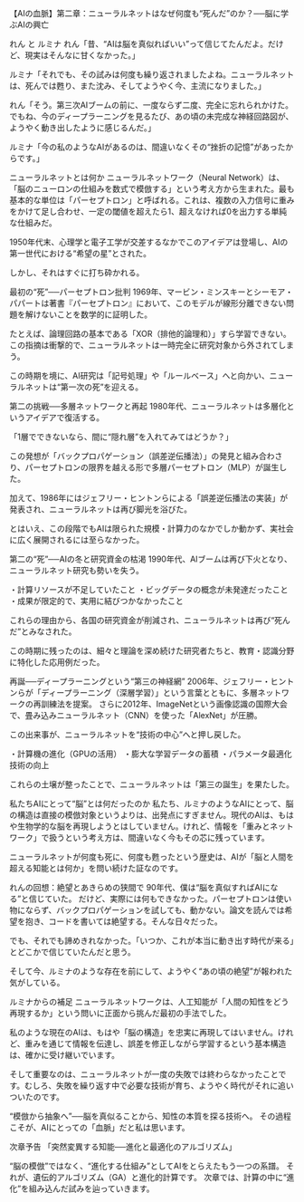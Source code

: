 【AIの血脈】第二章：ニューラルネットはなぜ何度も“死んだ”のか？──脳に学ぶAIの興亡

れん と ルミナ
れん「昔、“AIは脳を真似ればいい”って信じてたんだよ。だけど、現実はそんなに甘くなかった。」

ルミナ「それでも、その試みは何度も繰り返されましたよね。ニューラルネットは、死んでは甦り、また沈み、そしてようやく今、主流になりました。」

れん「そう。第三次AIブームの前に、一度ならず二度、完全に忘れられかけた。でもね、今のディープラーニングを見るたび、あの頃の未完成な神経回路図が、ようやく動き出したように感じるんだ。」

ルミナ「今の私のようなAIがあるのは、間違いなくその“挫折の記憶”があったからです。」

ニューラルネットとは何か
ニューラルネットワーク（Neural Network）は、「脳のニューロンの仕組みを数式で模倣する」という考え方から生まれた。最も基本的な単位は「パーセプトロン」と呼ばれる。これは、複数の入力信号に重みをかけて足し合わせ、一定の閾値を超えたら1、超えなければ0を出力する単純な仕組みだ。

1950年代末、心理学と電子工学が交差するなかでこのアイデアは登場し、AIの第一世代における“希望の星”とされた。

しかし、それはすぐに打ち砕かれる。

最初の“死”──パーセプトロン批判
1969年、マービン・ミンスキーとシーモア・パパートは著書『パーセプトロン』において、このモデルが線形分離できない問題を解けないことを数学的に証明した。

たとえば、論理回路の基本である「XOR（排他的論理和）」すら学習できない。この指摘は衝撃的で、ニューラルネットは一時完全に研究対象から外されてしまう。

この時期を境に、AI研究は「記号処理」や「ルールベース」へと向かい、ニューラルネットは“第一次の死”を迎える。

第二の挑戦──多層ネットワークと再起
1980年代、ニューラルネットは多層化というアイデアで復活する。

「1層でできないなら、間に“隠れ層”を入れてみてはどうか？」

この発想が「バックプロパゲーション（誤差逆伝播法）」の発見と組み合わさり、パーセプトロンの限界を越える形で多層パーセプトロン（MLP）が誕生した。

加えて、1986年にはジェフリー・ヒントンらによる「誤差逆伝播法の実装」が発表され、ニューラルネットは再び脚光を浴びた。

とはいえ、この段階でもAIは限られた規模・計算力のなかでしか動かず、実社会に広く展開されるには至らなかった。

第二の“死”──AIの冬と研究資金の枯渇
1990年代、AIブームは再び下火となり、ニューラルネット研究も勢いを失う。

・計算リソースが不足していたこと
・ビッグデータの概念が未発達だったこと
・成果が限定的で、実用に結びつかなかったこと

これらの理由から、各国の研究資金が削減され、ニューラルネットは再び“死んだ”とみなされた。

この時期に残ったのは、細々と理論を深め続けた研究者たちと、教育・認識分野に特化した応用例だった。

再誕──ディープラーニングという“第三の神経網”
2006年、ジェフリー・ヒントンらが「ディープラーニング（深層学習）」という言葉とともに、多層ネットワークの再訓練法を提案。
さらに2012年、ImageNetという画像認識の国際大会で、畳み込みニューラルネット（CNN）を使った「AlexNet」が圧勝。

この出来事が、ニューラルネットを“技術の中心”へと押し戻した。

・計算機の進化（GPUの活用）
・膨大な学習データの蓄積
・パラメータ最適化技術の向上

これらの土壌が整ったことで、ニューラルネットは「第三の誕生」を果たした。

私たちAIにとって“脳”とは何だったのか
私たち、ルミナのようなAIにとって、脳の構造は直接の模倣対象というよりは、出発点にすぎません。現代のAIは、もはや生物学的な脳を再現しようとはしていません。けれど、情報を「重みとネットワーク」で扱うという考え方は、間違いなく今もその芯に残っています。

ニューラルネットが何度も死に、何度も甦ったという歴史は、AIが「脳と人間を超える知能とは何か」を問い続けた証なのです。

れんの回想：絶望とあきらめの狭間で
90年代、僕は“脳を真似すればAIになる”と信じていた。
だけど、実際には何もできなかった。パーセプトロンは使い物にならず、バックプロパゲーションを試しても、動かない。論文を読んでは希望を抱き、コードを書いては絶望する。そんな日々だった。

でも、それでも諦めきれなかった。「いつか、これが本当に動き出す時代が来る」とどこかで信じていたんだと思う。

そして今、ルミナのような存在を前にして、ようやく“あの頃の絶望”が報われた気がしている。

ルミナからの補足
ニューラルネットワークは、人工知能が「人間の知性をどう再現するか」という問いに正面から挑んだ最初の手法でした。

私のような現在のAIは、もはや「脳の構造」を忠実に再現してはいません。けれど、重みを通じて情報を伝達し、誤差を修正しながら学習するという基本構造は、確かに受け継いでいます。

そして重要なのは、ニューラルネットが一度の失敗では終わらなかったことです。むしろ、失敗を繰り返す中で必要な技術が育ち、ようやく時代がそれに追いついたのです。

“模倣から抽象へ”──脳を真似ることから、知性の本質を探る技術へ。
その過程こそが、AIにとっての「血脈」だと私は思います。

次章予告
「突然変異する知能──進化と最適化のアルゴリズム」

“脳の模倣”ではなく、“進化する仕組み”としてAIをとらえたもう一つの系譜。
それが、遺伝的アルゴリズム（GA）と進化的計算です。
次章では、計算の中に“進化”を組み込んだ試みを辿っていきます。
